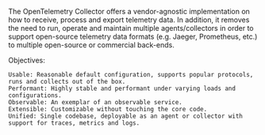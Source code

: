 
The OpenTelemetry Collector offers a vendor-agnostic implementation on how to receive, process and export telemetry data. In addition, it removes the need to run, operate and maintain multiple agents/collectors in order to support open-source telemetry data formats (e.g. Jaeger, Prometheus, etc.) to multiple open-source or commercial back-ends.

Objectives:

    Usable: Reasonable default configuration, supports popular protocols, runs and collects out of the box.
    Performant: Highly stable and performant under varying loads and configurations.
    Observable: An exemplar of an observable service.
    Extensible: Customizable without touching the core code.
    Unified: Single codebase, deployable as an agent or collector with support for traces, metrics and logs.
